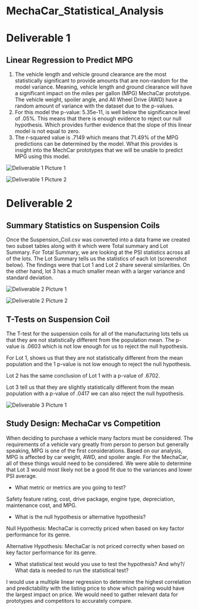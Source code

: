 # MechaCar_Statistical_Analysis
# Deliverable 1
## Linear Regression to Predict MPG

1. The vehicle length and vehicle ground clearance are the most statistically significant to provide amounts that are non-random for the model variance. Meaning, vehicle length and ground clearance will have a significant impact on the miles per gallon (MPG) MechaCar prototype. The vehicle weight, spoiler angle, and All Wheel Drive (AWD) have a random amount of variance with the dataset due to the p-values. 
2. For this model the p-value: 5.35e-11, is well below the significance level of .05%. This means that there is enough evidence to reject our null hypothesis. Which provides further evidence that the slope of this linear model is not equal to zero.
3. The r-squared value is .7149 which means that 71.49% of the MPG predictions can be determined by the model. What this provides is insight into the MechCar prototypes that we will be unable to predict MPG using this model.

![ Deliverable 1 Picture 1]()

![ Deliverable 1 Picture 2]()


# Deliverable 2

## Summary Statistics on Suspension Coils

Once the Suspension_Coil.csv was converted into a data frame we created two subset tables along with it which were Total summary and Lot Summary. For Total Summary, we are looking at the PSI statistics across all of the lots. The Lot Summary tells us the statistics of each lot (screenshot below). The findings were that Lot 1 and Lot 2 share several similarities. On the other hand, lot 3 has a much smaller mean with a larger variance and standard deviation.

![Deliverable 2 Picture 1]()

![ Deliverable 2 Picture 2]()

## T-Tests on Suspension Coil

The T-test for the suspension coils for all of the manufacturing lots tells us that they are not statistically different from the population mean. The p-value is .0603 which is not low enough for us to reject the null hypothesis.

For Lot 1, shows us that they are not statistically different from the mean population and the 1 p-value is not low enough to reject the null hypothesis. 

Lot 2 has the same conclusion of Lot 1 with a p-value of .6702.

Lot 3 tell us that they are slightly statistically different from the mean population with a p-value of .0417 we can also reject the null hypothesis. 

![ Deliverable 3 Picture 1]()

## Study Design: MechaCar vs Competition

When deciding to purchase a vehicle many factors must be considered. The requirements of a vehicle vary greatly from person to person but generally speaking, MPG is one of the first considerations. Based on our analysis, MPG is affected by car weight, AWD, and spoiler angle. For the MechaCar, all of these things would need to be considered. We were able to determine that Lot 3 would most likely not be a good fit due to the variances and lower PSI average.

- What metric or metrics are you going to test?

Safety feature rating, cost, drive package, engine type, depreciation, maintenance cost, and MPG. 

- What is the null hypothesis or alternative hypothesis?

Null Hypothesis: MechaCar is correctly priced when based on key factor performance for its genre.

Alternative Hypothesis: MechaCar is not priced correctly when based on key factor performance for its genre.

- What statistical test would you use to test the hypothesis? And why?/ What data is needed to run the statistical test?

I would use a multiple linear regression to determine the highest correlation and predictability with the listing price to show which pairing would have the largest impact on price. We would need to gather relevant data for prototypes and competitors to accurately compare. 

